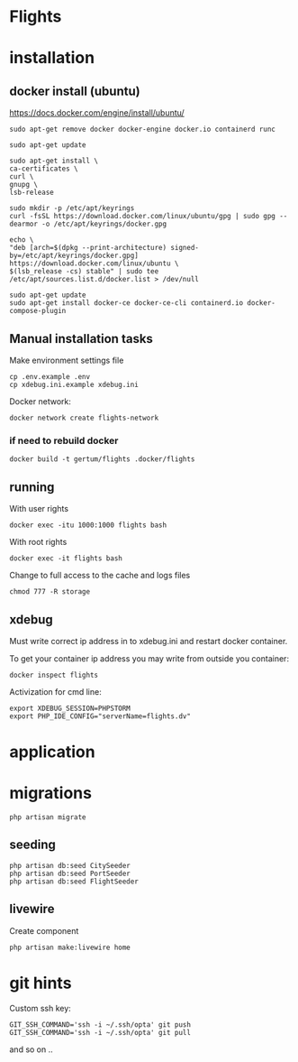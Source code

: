 # Flights

# installation

## docker install (ubuntu)

https://docs.docker.com/engine/install/ubuntu/

    sudo apt-get remove docker docker-engine docker.io containerd runc

    sudo apt-get update

    sudo apt-get install \
    ca-certificates \
    curl \
    gnupg \
    lsb-release
    
    sudo mkdir -p /etc/apt/keyrings
    curl -fsSL https://download.docker.com/linux/ubuntu/gpg | sudo gpg --dearmor -o /etc/apt/keyrings/docker.gpg

    echo \
    "deb [arch=$(dpkg --print-architecture) signed-by=/etc/apt/keyrings/docker.gpg] https://download.docker.com/linux/ubuntu \
    $(lsb_release -cs) stable" | sudo tee /etc/apt/sources.list.d/docker.list > /dev/null
    
    sudo apt-get update
    sudo apt-get install docker-ce docker-ce-cli containerd.io docker-compose-plugin

## Manual installation tasks 

Make environment settings file

    cp .env.example .env
    cp xdebug.ini.example xdebug.ini

Docker network:

    docker network create flights-network

### if need to rebuild docker

    docker build -t gertum/flights .docker/flights

## running

With user rights

    docker exec -itu 1000:1000 flights bash

With root rights

    docker exec -it flights bash

Change to full access to the cache and logs files 

    chmod 777 -R storage

## xdebug

Must write correct ip address in to xdebug.ini and restart docker container.

To get your container ip address you may write from outside you container:

    docker inspect flights

Activization for cmd line:

    export XDEBUG_SESSION=PHPSTORM
    export PHP_IDE_CONFIG="serverName=flights.dv"


# application

# migrations

    php artisan migrate

## seeding

    php artisan db:seed CitySeeder 
    php artisan db:seed PortSeeder 
    php artisan db:seed FlightSeeder 


    
## livewire

Create component

    php artisan make:livewire home
    
# git hints

Custom ssh key:

    GIT_SSH_COMMAND='ssh -i ~/.ssh/opta' git push
    GIT_SSH_COMMAND='ssh -i ~/.ssh/opta' git pull

and so on ..

